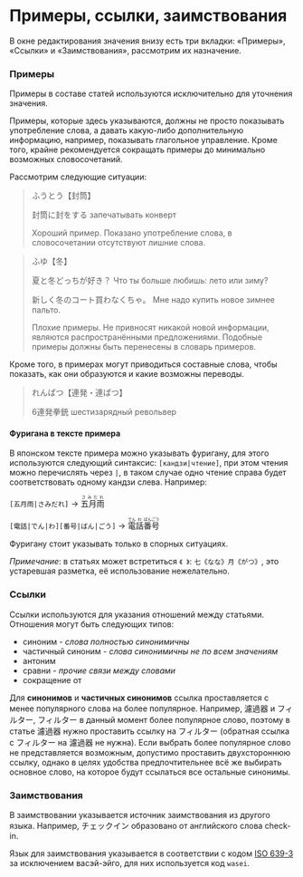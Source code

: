 # Примеры, ссылки, заимствования

В окне редактирования значения внизу есть три вкладки: «Примеры», «Ссылки» и «Заимствования», рассмотрим их назначение.

### Примеры

Примеры в составе статей используются исключительно для уточнения значения.

Примеры, которые здесь указываются, должны не просто показывать употребление слова, а давать какую-либо дополнительную информацию, например, показывать глагольное управление. Кроме того, крайне рекомендуется сокращать примеры до минимально возможных словосочетаний.

Рассмотрим следующие ситуации:

> ふうとう【封筒】
>
> 封筒に封をする запечатывать конверт
>
> Хороший пример. Показано употребление слова, в словосочетании отсутствуют лишние слова.


> ふゆ【冬】
>
> 夏と冬どっちが好き？ Что ты больше любишь: лето или зиму?
>
> 新しく冬のコート買わなくちゃ。  Мне надо купить новое зимнее пальто.
>
> Плохие примеры. Не привносят никакой новой информации, являются распространёнными предложениями. Подобные примеры должны быть перенесены в словарь примеров.

Кроме того, в примерах могут приводиться составные слова, чтобы показать, как они образуются и какие возможны переводы.

> れんぱつ【連発・連ぱつ】
>
> 6連発拳銃 шестизарядный револьвер

#### Фуригана в тексте примера

В японском тексте примера можно указывать фуригану, для этого используются следующий синтаксис: `[кандзи|чтение]`, при этом чтения можно перечислять через `|`, в таком случае одно чтение справа будет соответствовать одному кандзи слева. Например:

`[五月雨|さみだれ]` -> <ruby>五月雨<rp>（</rp><rt>さみだれ</rt><rp>）</rp></ruby>

`[電話|でん|わ][番号|ばん|ごう]` ->  <ruby>電<rp>（</rp><rt>でん</rt><rp>）</rp></ruby><ruby>話<rp>（</rp><rt>わ</rt><rp>）</rp></ruby><ruby>番<rp>（</rp><rt>ばん</rt><rp>）</rp></ruby><ruby>号<rp>（</rp><rt>ごう</rt><rp>）</rp></ruby>

Фуригану стоит указывать только в спорных ситуациях.

*Примечание*: в статьях может встретиться `《 》`: `七《なな》月《がつ》`, это устаревшая разметка, её использование нежелательно.

### Ссылки

Ссылки используются для указания отношений между статьями. Отношения могут быть следующих типов:

- синоним - *слова полностью синонимичны*
- частичный синоним - *слова синонимичны не по всем значениям*
- антоним
- сравни - *прочие связи между словами*
- сокращение от

Для **синонимов** и **частичных синонимов** ссылка проставляется с менее популярного слова на более популярное. Например, 濾過器 и フィルター, フィルター в данный момент более популярное слово, поэтому в статье 濾過器 нужно проставить ссылку на フィルター (обратная ссылка с フィルター на 濾過器 не нужна). Если выбрать более популярное слово не представляется возможным, допустимо проставить двухстороннюю ссылку, однако в целях удобства предпочтительнее всё же выбирать основное слово, на которое будут ссылаться все остальные синонимы.

### Заимствования

В заимствовании указывается источник заимствования из другого языка. Например, チェックイン образовано от английского слова check-in.

Язык для заимствования указывается в соответствии с кодом [ISO 639-3](https://ru.wikipedia.org/wiki/Коды_языков#Коды_языков_по_ISO_639_и_ГОСТ_7.75-97) за исключением васэй-эйго, для них используется код `wasei`.
